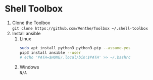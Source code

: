 # Shell Toolbox

1. Clone the Toolbox  
   `git clone https://github.com/Venthe/Toolbox ~/.shell-toolbox`
2. Install ansible
   1. Linux
      ```bash
      sudo apt install python3 python3-pip --assume-yes
      pip3 install ansible --user
      # echo 'PATH=$HOME/.local/bin:$PATH' >> ~/.bashrc
      ```
   2. Windows  
      `N/A`
